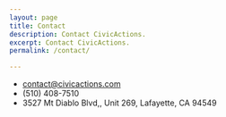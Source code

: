 ```yaml
---
layout: page
title: Contact
description: Contact CivicActions.
excerpt: Contact CivicActions.
permalink: /contact/

---
```


* <contact@civicactions.com>
* (510) 408-7510
* 3527 Mt Diablo Blvd,, Unit 269, Lafayette, CA 94549 